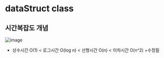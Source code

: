 # dataStruct class

## 시간복잡도 개념
![image](https://github.com/user-attachments/assets/a2834399-5685-487f-a2d5-a7dbcd816c6d)


- 상수시간 O(1) < 로그시간 O(log n) < 선형시간 O(n) < 이차시간 O(n^2)
  +수정필
